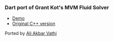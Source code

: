 ### Dart port of Grant Kot's MVM Fluid Solver

* [Demo](http://dart-app-samples.appspot.com/demos/fluid-mvm/fluid_demo_2d.html)
* [Original C++ version](https://github.com/kotsoft/FluidCinder)


Ported by [Ali Akbar Vathi](http://coderespawn.com)

